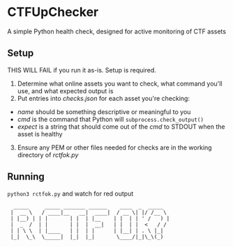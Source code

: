 # CTFUpChecker
A simple Python health check, designed for active monitoring of CTF assets

## Setup
THIS WILL FAIL if you run it as-is.  Setup is required.

1. Determine what online assets you want to check, what command you'll use, and what expected output is
2. Put entries into _checks.json_ for each asset you're checking:
  - _name_ should be something descriptive or meaningful to you
  - _cmd_ is the command that Python will `subprocess.check_output()`
  - _expect_ is a string that should come out of the _cmd_ to STDOUT when the asset is healthy
3. Ensure any PEM or other files needed for checks are in the working directory of _rctfok.py_

## Running
`python3 rctfok.py` and watch for red output

```
  _____     _____ _______ ______    ____  _  _____  
 |  __ \   / ____|__   __|  ____|  / __ \| |/ /__ \ 
 | |__) | | |       | |  | |__    | |  | | ' /   ) |
 |  _  /  | |       | |  |  __|   | |  | |  <   / / 
 | | \ \  | |____   | |  | |      | |__| | . \ |_|  
 |_|  \_\  \_____|  |_|  |_|       \____/|_|\_\(_)  
```
